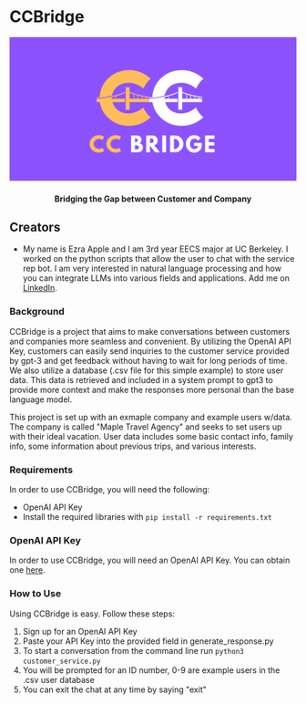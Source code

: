 # CCBridge
![Header](https://github.com/EzraApple/ccbridge/blob/main/Readme%20Logo.png)
#### <center>Bridging the Gap between Customer and Company</center>

## Creators
- My name is Ezra Apple and I am 3rd year EECS major at UC Berkeley. I worked on the python scripts that allow the user to chat with the service rep bot. I am very interested in natural language processing and how you can integrate LLMs into various fields and applications. Add me on [LinkedIn](https://www.linkedin.com/in/ezraapple/).
### Background
CCBridge is a project that aims to make conversations between customers and companies more seamless and convenient. By utilizing the OpenAI API Key, customers can easily send inquiries to the customer service provided by gpt-3 and get feedback without having to wait for long periods of time. We also utilize a database (.csv file for this simple example) to store user data. This data is retrieved and included in a system prompt to gpt3 to provide more context and make the responses more personal than the base language model.

This project is set up with an exmaple company and example users w/data. The company is called "Maple Travel Agency" and seeks to set users up with their ideal vacation. User data includes some basic contact info, family info, some information about previous trips, and various interests.

### Requirements
In order to use CCBridge, you will need the following:
- OpenAI API Key 
- Install the required libraries with `pip install -r requirements.txt`

### OpenAI API Key
In order to use CCBridge, you will need an OpenAI API Key. You can obtain one [here](https://openai.com/blog/openai-api).

### How to Use
Using CCBridge is easy. Follow these steps:

1. Sign up for an OpenAI API Key
2. Paste your API Key into the provided field in generate_response.py
3. To start a conversation from the command line run `python3 customer_service.py`
4. You will be prompted for an ID number, 0-9 are example users in the .csv user database
5. You can exit the chat at any time by saying "exit"
